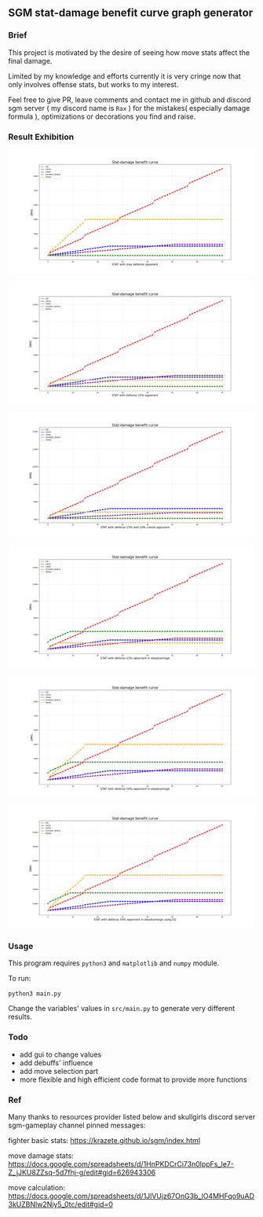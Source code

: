## SGM stat-damage benefit curve graph generator

### Brief

This project is motivated by the desire of seeing how move stats affect the final damage.

Limited by my knowledge and efforts currently it is very cringe now that only involves offense stats, but works to my interest.

Feel free to give PR, leave comments and contact me in github and discord sgm server ( my discord name is `Rax` ) for the mistakes( especially damage formula ), optimizations or decorations you find and raise. 

### Result Exhibition

![](./doc/images/Figure_1.png)

![](./doc/images/Figure_2.png)

![](./doc/images/Figure_3.png)

![](./doc/images/Figure_4.png)

![](./doc/images/Figure_5.png)

![](./doc/images/Figure_6.png)

### Usage

This program requires `python3` and `matplotlib` and `numpy` module.

To  run:

```
python3 main.py
```

Change the variables' values in `src/main.py` to  generate very different results.

### Todo

- add gui to change values
- add debuffs' influence
- add move selection part
- more flexible and high efficient code format to provide more functions

### Ref

Many thanks to resources provider listed below and skullgirls discord server sgm-gameplay channel pinned messages:

fighter basic stats: https://krazete.github.io/sgm/index.html

move damage stats: https://docs.google.com/spreadsheets/d/1HnPKDCrCi73n0lppFs_le7-Z_jJKU8ZZsq-5d7fhj-g/edit#gid=626943306

move calculation: https://docs.google.com/spreadsheets/d/1JlVUjz67OnG3b_lO4MHFqo9uAD3kUZBNlw2Niy5_0tc/edit#gid=0
